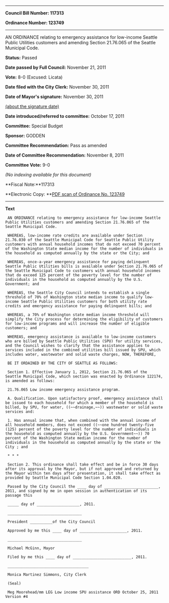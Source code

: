 

********

**Council Bill Number: 117313**
   
**Ordinance Number: 123749**
********

 AN ORDINANCE relating to emergency assistance for low-income Seattle Public Utilities customers and amending Section 21.76.065 of the Seattle Municipal Code.

**Status:** Passed
   
**Date passed by Full Council:** November 21, 2011
   
**Vote:** 8-0 (Excused: Licata)
   
**Date filed with the City Clerk:** November 30, 2011
   
**Date of Mayor's signature:** November 30, 2011
   
[(about the signature date)](/~public/approvaldate.htm)
   
   
   
**Date introduced/referred to committee:** October 17, 2011
   
**Committee:** Special Budget
   
**Sponsor:** GODDEN
   
**Committee Recommendation:** Pass as amended
   
**Date of Committee Recommendation:** November 8, 2011
   
**Committee Vote:** 9-0
   
   
_(No indexing available for this document)_

**Fiscal Note:**117313

**Electronic Copy: **[PDF scan of Ordinance No. 123749](/~archives/Ordinances/Ord_123749.pdf)

********

**Text**
   
```
 AN ORDINANCE relating to emergency assistance for low-income Seattle Public Utilities customers and amending Section 21.76.065 of the Seattle Municipal Code.

 WHEREAS, low-income rate credits are available under Section 21.76.030 of the Seattle Municipal Code for Seattle Public Utility customers with annual household incomes that do not exceed 70 percent of the Washington State median income for the number of individuals in the household as computed annually by the state or the City; and

 WHEREAS, once-a-year emergency assistance for paying delinquent Seattle Public Utilities bills is available under Section 21.76.065 of the Seattle Municipal Code to customers with annual household incomes that do exceed 125 percent of the poverty level for the number of individuals in the household as computed annually by the U.S. Government; and

 WHEREAS, the Seattle City Council intends to establish a single threshold of 70% of Washington state median income to qualify low-income Seattle Public Utilities customers for both utility rate credits and emergency assistance for paying delinquent bills; and

 WHEREAS, a 70% of Washington state median income threshold will simplify the City process for determining the eligibility of customers for low-income programs and will increase the number of eligible customers; and

 WHEREAS, emergency assistance is available to low-income customers who are billed by Seattle Public Utilities (SPU) for utility services, and the Council wishes to clarify that the assistance applies to services included in the combined utilities bill issued by SPU, which includes water, wastewater and solid waste charges, NOW, THEREFORE,

 BE IT ORDAINED BY THE CITY OF SEATTLE AS FOLLOWS:

 Section 1. Effective January 1, 2012, Section 21.76.065 of the Seattle Municipal Code, which section was enacted by Ordinance 122174, is amended as follows:

 21.76.065 Low income emergency assistance program.

 A. Qualification. Upon satisfactory proof, emergency assistance shall be issued to each household for which a member of the household is billed, by SPU, for water, ((~~drainage,~~)) wastewater or solid waste services and:

 1. Has annual income that, when combined with the annual income of all household members, does not exceed ((~~one hundred twenty-five (125) percent of the poverty level for the number of individuals in the household as computed annually by the U.S. Government~~)) 70 percent of the Washington State median income for the number of individuals in the household as computed annually by the state or the City ; and

 * * *

 Section 2. This ordinance shall take effect and be in force 30 days after its approval by the Mayor, but if not approved and returned by the Mayor within ten days after presentation, it shall take effect as provided by Seattle Municipal Code Section 1.04.020.

 Passed by the City Council the ____ day of ________________________, 2011, and signed by me in open session in authentication of its passage this

 _____ day of ___________________, 2011.

 _________________________________

 President __________of the City Council

 Approved by me this ____ day of _____________________, 2011.

 _________________________________

 Michael McGinn, Mayor

 Filed by me this ____ day of __________________________, 2011.

 ____________________________________

 Monica Martinez Simmons, City Clerk

 (Seal)

 Meg Moorehead/mm LEG Low income SPU assistance ORD October 25, 2011 Version #4

```
